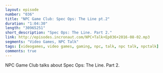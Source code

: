 ```yaml
---
layout: episode
number: "036"
title: "NPC Game Club: Spec Ops: The Line pt.2"
duration: "1:04:30"
length: "30965251"
short_description: "Spec Ops: The Line. Part 2."
link: http://episodes.incronaut.com/NPC+Talk+Ep036+2016-08-02.mp3
segments: "Video Games, NPC Talk"
tags: [videogames, video games, gaming, npc, talk, npc talk, npctalk]
comments: true
---
```


NPC Game Club talks about Spec Ops: The Line. Part 2.

